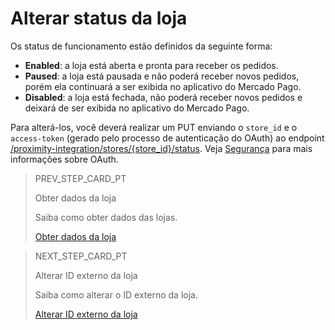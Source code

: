 # Alterar status da loja

Os status de funcionamento estão definidos da seguinte forma:

* **Enabled**: a loja está aberta e pronta para receber os pedidos.
* **Paused**: a loja está pausada e não poderá receber novos pedidos, porém ela continuará a ser exibida no aplicativo do Mercado Pago.
* **Disabled**: a loja está fechada, não poderá receber novos pedidos e deixará de ser exibida no aplicativo do Mercado Pago.

Para alterá-los, você deverá realizar um PUT enviando o `store_id` e o `access-token` (gerado pelo processo de autenticação do OAuth) ao endpoint [/proximity-integration/stores/{store_id}/status](https://www.mercadopago[FAKER][URL][DOMAIN]/developers/pt/reference/mp_delivery/_proximity-integration_users_seller_id_stores/get). Veja [Segurança](https://www.mercadopago[FAKER][URL][DOMAIN]/developers/pt/guides/security/oauth/introduction) para mais informações sobre OAuth.

> PREV_STEP_CARD_PT
>
> Obter dados da loja
>
> Saiba como obter dados das lojas.
>
> [Obter dados da loja](https://www.mercadopago[FAKER][URL][DOMAIN]/developers/pt/guides/mp-delivery/store-data)

> NEXT_STEP_CARD_PT
>
> Alterar ID externo da loja
>
> Saiba como alterar o ID externo da loja.
>
> [Alterar ID externo da loja](https://www.mercadopago[FAKER][URL][DOMAIN]/developers/pt/guides/mp-delivery/change-store-external-id)
